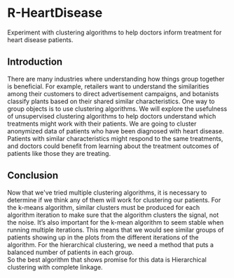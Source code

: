 # R-HeartDisease
Experiment with clustering algorithms to help doctors inform treatment for heart disease patients.

## **Introduction** </br>
There are many industries where understanding how things group together is beneficial. For
example, retailers want to understand the similarities among their customers to direct
advertisement campaigns, and botanists classify plants based on their shared similar
characteristics. One way to group objects is to use clustering algorithms. We will explore the
usefulness of unsupervised clustering algorithms to help doctors understand which
treatments might work with their patients. We are going to cluster anonymized data of
patients who have been diagnosed with heart disease. Patients with similar characteristics
might respond to the same treatments, and doctors could benefit from learning about the
treatment outcomes of patients like those they are treating.

## **Conclusion** </br>
Now that we've tried multiple clustering algorithms, it is necessary to determine if we think any of them will work for clustering our patients. For the k-means algorithm, similar clusters must be produced for each algorithm iteration to make sure that the algorithm clusters the signal, not the noise. It’s also important for the k-mean algorithm to seem stable when running multiple iterations. This means that we would see similar groups of patients showing up in the plots
from the different iterations of the algorithm. For the hierarchical clustering, we need a
method that puts a balanced number of patients in each group.</br >
So the best algorithm that shows promise for this data is Hierarchical clustering with complete linkage.
